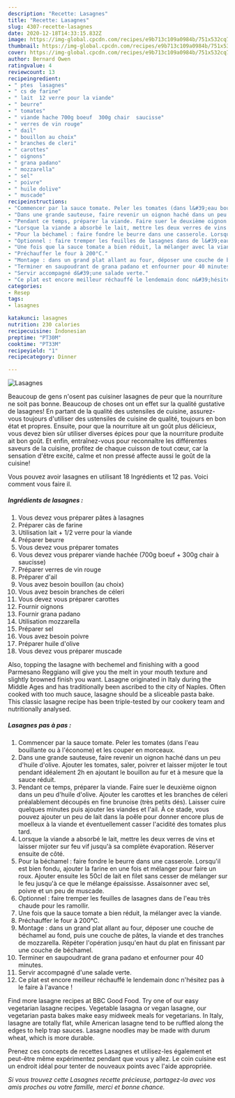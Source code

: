 ```yaml
---
description: "Recette: Lasagnes"
title: "Recette: Lasagnes"
slug: 4307-recette-lasagnes
date: 2020-12-18T14:33:15.832Z
image: https://img-global.cpcdn.com/recipes/e9b713c109a0984b/751x532cq70/lasagnes-photo-principale-de-la-recette.jpg
thumbnail: https://img-global.cpcdn.com/recipes/e9b713c109a0984b/751x532cq70/lasagnes-photo-principale-de-la-recette.jpg
cover: https://img-global.cpcdn.com/recipes/e9b713c109a0984b/751x532cq70/lasagnes-photo-principale-de-la-recette.jpg
author: Bernard Owen
ratingvalue: 4
reviewcount: 13
recipeingredient:
- " ptes  lasagnes"
- " cs de farine"
- " lait  12 verre pour la viande"
- " beurre"
- " tomates"
- " viande hache 700g boeuf  300g chair  saucisse"
- " verres de vin rouge"
- " dail"
- " bouillon au choix"
- " branches de cleri"
- " carottes"
- " oignons"
- " grana padano"
- " mozzarella"
- " sel"
- " poivre"
- " huile dolive"
- " muscade"
recipeinstructions:
- "Commencer par la sauce tomate. Peler les tomates (dans l&#39;eau bouillante ou à l&#39;économe) et les couper en morceaux."
- "Dans une grande sauteuse, faire revenir un oignon haché dans un peu d&#39;huile d&#39;olive. Ajouter les tomates, saler, poivrer et laisser mijoter le tout pendant idéalement 2h en ajoutant le bouillon au fur et à mesure que la sauce réduit."
- "Pendant ce temps, préparer la viande. Faire suer le deuxième oignon dans un peu d&#39;huile d&#39;olive. Ajouter les carottes et les branches de céleri préalablement découpés en fine brunoise (très petits dés). Laisser cuire quelques minutes puis ajouter les viandes et l&#39;ail. À ce stade, vous pouvez ajouter un peu de lait dans la poêle pour donner encore plus de moelleux à la viande et éventuellement casser l&#39;acidité des tomates plus tard."
- "Lorsque la viande a absorbé le lait, mettre les deux verres de vins et laisser mijoter sur feu vif jusqu&#39;à sa complète évaporation. Réserver ensuite de côté."
- "Pour la béchamel : faire fondre le beurre dans une casserole. Lorsqu&#39;il est bien fondu, ajouter la farine en une fois et mélanger pour faire un roux. Ajouter ensuite les 50cl de lait en filet sans cesser de mélanger sur le feu jusqu&#39;à ce que le mélange épaississe. Assaisonner avec sel, poivre et un peu de muscade."
- "Optionnel : faire tremper les feuilles de lasagnes dans de l&#39;eau très chaude pour les ramollir."
- "Une fois que la sauce tomate a bien réduit, la mélanger avec la viande."
- "Préchauffer le four à 200°C."
- "Montage : dans un grand plat allant au four, déposer une couche de béchamel au fond, puis une couche de pâtes, la viande et des tranches de mozzarella. Répéter l&#39;opération jusqu&#39;en haut du plat en finissant par une couche de béchamel."
- "Terminer en saupoudrant de grana padano et enfourner pour 40 minutes."
- "Servir accompagné d&#39;une salade verte."
- "Ce plat est encore meilleur réchauffé le lendemain donc n&#39;hésitez pas à le faire à l&#39;avance !"
categories:
- Resep
tags:
- lasagnes

katakunci: lasagnes 
nutrition: 230 calories
recipecuisine: Indonesian
preptime: "PT30M"
cooktime: "PT33M"
recipeyield: "1"
recipecategory: Dinner

---
```



![Lasagnes](https://img-global.cpcdn.com/recipes/e9b713c109a0984b/751x532cq70/lasagnes-photo-principale-de-la-recette.jpg)

Beaucoup de gens n'osent pas cuisiner lasagnes de peur que la nourriture ne soit pas bonne. Beaucoup de choses ont un effet sur la qualité gustative de lasagnes! En partant de la qualité des ustensiles de cuisine, assurez-vous toujours d'utiliser des ustensiles de cuisine de qualité, toujours en bon état et propres. Ensuite, pour que la nourriture ait un goût plus délicieux, vous devez bien sûr utiliser diverses épices pour que la nourriture produite ait bon goût. Et enfin, entraînez-vous pour reconnaître les différentes saveurs de la cuisine, profitez de chaque cuisson de tout cœur, car la sensation d'être excité, calme et non pressé affecte aussi le goût de la cuisine!

<!--inarticleads1-->

Vous pouvez avoir lasagnes en utilisant 18 Ingrédients et 12 pas. Voici comment vous faire il.

##### Ingrédients de lasagnes :

1. Vous devez vous préparer  pâtes à lasagnes
1. Préparer  càs de farine
1. Utilisation  lait + 1/2 verre pour la viande
1. Préparer  beurre
1. Vous devez vous préparer  tomates
1. Vous devez vous préparer  viande hachée (700g boeuf + 300g chair à saucisse)
1. Préparer  verres de vin rouge
1. Préparer  d&#39;ail
1. Vous avez besoin  bouillon (au choix)
1. Vous avez besoin  branches de céleri
1. Vous devez vous préparer  carottes
1. Fournir  oignons
1. Fournir  grana padano
1. Utilisation  mozzarella
1. Préparer  sel
1. Vous avez besoin  poivre
1. Préparer  huile d&#39;olive
1. Vous devez vous préparer  muscade


Also, topping the lasagne with bechemel and finishing with a good Parmesano Reggiano will give you the melt in your mouth texture and slightly browned finish you want. Lasagne originated in Italy during the Middle Ages and has traditionally been ascribed to the city of Naples. Often cooked with too much sauce, lasagne should be a sliceable pasta bake. This classic lasagne recipe has been triple-tested by our cookery team and nutritionally analysed. 

<!--inarticleads2-->

##### Lasagnes pas à pas :

1. Commencer par la sauce tomate. Peler les tomates (dans l&#39;eau bouillante ou à l&#39;économe) et les couper en morceaux.
1. Dans une grande sauteuse, faire revenir un oignon haché dans un peu d&#39;huile d&#39;olive. Ajouter les tomates, saler, poivrer et laisser mijoter le tout pendant idéalement 2h en ajoutant le bouillon au fur et à mesure que la sauce réduit.
1. Pendant ce temps, préparer la viande. Faire suer le deuxième oignon dans un peu d&#39;huile d&#39;olive. Ajouter les carottes et les branches de céleri préalablement découpés en fine brunoise (très petits dés). Laisser cuire quelques minutes puis ajouter les viandes et l&#39;ail. À ce stade, vous pouvez ajouter un peu de lait dans la poêle pour donner encore plus de moelleux à la viande et éventuellement casser l&#39;acidité des tomates plus tard.
1. Lorsque la viande a absorbé le lait, mettre les deux verres de vins et laisser mijoter sur feu vif jusqu&#39;à sa complète évaporation. Réserver ensuite de côté.
1. Pour la béchamel : faire fondre le beurre dans une casserole. Lorsqu&#39;il est bien fondu, ajouter la farine en une fois et mélanger pour faire un roux. Ajouter ensuite les 50cl de lait en filet sans cesser de mélanger sur le feu jusqu&#39;à ce que le mélange épaississe. Assaisonner avec sel, poivre et un peu de muscade.
1. Optionnel : faire tremper les feuilles de lasagnes dans de l&#39;eau très chaude pour les ramollir.
1. Une fois que la sauce tomate a bien réduit, la mélanger avec la viande.
1. Préchauffer le four à 200°C.
1. Montage : dans un grand plat allant au four, déposer une couche de béchamel au fond, puis une couche de pâtes, la viande et des tranches de mozzarella. Répéter l&#39;opération jusqu&#39;en haut du plat en finissant par une couche de béchamel.
1. Terminer en saupoudrant de grana padano et enfourner pour 40 minutes.
1. Servir accompagné d&#39;une salade verte.
1. Ce plat est encore meilleur réchauffé le lendemain donc n&#39;hésitez pas à le faire à l&#39;avance !


Find more lasagne recipes at BBC Good Food. Try one of our easy vegetarian lasagne recipes. Vegetable lasagna or vegan lasagne, our vegetarian pasta bakes make easy midweek meals for vegetarians. In Italy, lasagne are totally flat, while American lasagne tend to be ruffled along the edges to help trap sauces. Lasagne noodles may be made with durum wheat, which is more durable. 

<!--inarticleads1-->

<p>
Prenez ces concepts de recettes Lasagnes et utilisez-les également et peut-être même expérimentez pendant que vous y allez. Le coin cuisine est un endroit idéal pour tenter de nouveaux points avec l'aide appropriée.
</p>

<p>
<i>Si vous trouvez cette Lasagnes recette précieuse, partagez-la avec vos amis proches ou votre famille, merci et bonne chance.</i>
</p>
